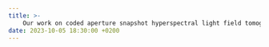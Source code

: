 ```yaml
---
title: >-
    Our work on coded aperture snapshot hyperspectral light field tomography has been published on Optics Express (<strong>Editor's pick/Optica image of the week</strong>).
date: 2023-10-05 18:30:00 +0200
---
```

